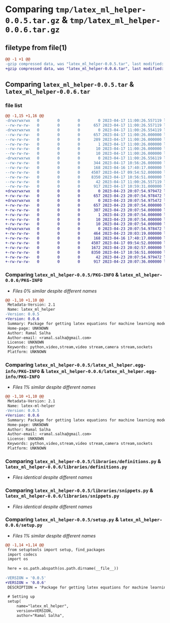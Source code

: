 # Comparing `tmp/latex_ml_helper-0.0.5.tar.gz` & `tmp/latex_ml_helper-0.0.6.tar.gz`

## filetype from file(1)

```diff
@@ -1 +1 @@
-gzip compressed data, was "latex_ml_helper-0.0.5.tar", last modified: Mon Apr 17 11:00:26 2023, max compression
+gzip compressed data, was "latex_ml_helper-0.0.6.tar", last modified: Sun Apr 23 20:07:54 2023, max compression
```

## Comparing `latex_ml_helper-0.0.5.tar` & `latex_ml_helper-0.0.6.tar`

### file list

```diff
@@ -1,15 +1,16 @@
-drwxrwxrwx   0        0        0        0 2023-04-17 11:00:26.557119 latex_ml_helper-0.0.5/
--rw-rw-rw-   0        0        0      657 2023-04-17 11:00:26.557119 latex_ml_helper-0.0.5/PKG-INFO
-drwxrwxrwx   0        0        0        0 2023-04-17 11:00:26.554119 latex_ml_helper-0.0.5/latex_ml_helper.egg-info/
--rw-rw-rw-   0        0        0      657 2023-04-17 11:00:26.000000 latex_ml_helper-0.0.5/latex_ml_helper.egg-info/PKG-INFO
--rw-rw-rw-   0        0        0      289 2023-04-17 11:00:26.000000 latex_ml_helper-0.0.5/latex_ml_helper.egg-info/SOURCES.txt
--rw-rw-rw-   0        0        0        1 2023-04-17 11:00:26.000000 latex_ml_helper-0.0.5/latex_ml_helper.egg-info/dependency_links.txt
--rw-rw-rw-   0        0        0       10 2023-04-17 11:00:26.000000 latex_ml_helper-0.0.5/latex_ml_helper.egg-info/requires.txt
--rw-rw-rw-   0        0        0       10 2023-04-17 11:00:26.000000 latex_ml_helper-0.0.5/latex_ml_helper.egg-info/top_level.txt
-drwxrwxrwx   0        0        0        0 2023-04-17 11:00:26.556119 latex_ml_helper-0.0.5/libraries/
--rw-rw-rw-   0        0        0      344 2023-04-17 10:56:26.000000 latex_ml_helper-0.0.5/libraries/__init__.py
--rw-rw-rw-   0        0        0      168 2023-04-16 17:40:17.000000 latex_ml_helper-0.0.5/libraries/copy.py
--rw-rw-rw-   0        0        0     4507 2023-04-17 09:54:52.000000 latex_ml_helper-0.0.5/libraries/definitions.py
--rw-rw-rw-   0        0        0     8350 2023-04-17 10:56:51.000000 latex_ml_helper-0.0.5/libraries/snippets.py
--rw-rw-rw-   0        0        0       42 2023-04-17 11:00:26.557119 latex_ml_helper-0.0.5/setup.cfg
--rw-rw-rw-   0        0        0      917 2023-04-17 10:59:31.000000 latex_ml_helper-0.0.5/setup.py
+drwxrwxrwx   0        0        0        0 2023-04-23 20:07:54.979472 latex_ml_helper-0.0.6/
+-rw-rw-rw-   0        0        0      657 2023-04-23 20:07:54.978472 latex_ml_helper-0.0.6/PKG-INFO
+drwxrwxrwx   0        0        0        0 2023-04-23 20:07:54.975472 latex_ml_helper-0.0.6/latex_ml_helper.egg-info/
+-rw-rw-rw-   0        0        0      657 2023-04-23 20:07:54.000000 latex_ml_helper-0.0.6/latex_ml_helper.egg-info/PKG-INFO
+-rw-rw-rw-   0        0        0      307 2023-04-23 20:07:54.000000 latex_ml_helper-0.0.6/latex_ml_helper.egg-info/SOURCES.txt
+-rw-rw-rw-   0        0        0        1 2023-04-23 20:07:54.000000 latex_ml_helper-0.0.6/latex_ml_helper.egg-info/dependency_links.txt
+-rw-rw-rw-   0        0        0       10 2023-04-23 20:07:54.000000 latex_ml_helper-0.0.6/latex_ml_helper.egg-info/requires.txt
+-rw-rw-rw-   0        0        0       10 2023-04-23 20:07:54.000000 latex_ml_helper-0.0.6/latex_ml_helper.egg-info/top_level.txt
+drwxrwxrwx   0        0        0        0 2023-04-23 20:07:54.978472 latex_ml_helper-0.0.6/libraries/
+-rw-rw-rw-   0        0        0      464 2023-04-23 20:03:19.000000 latex_ml_helper-0.0.6/libraries/__init__.py
+-rw-rw-rw-   0        0        0      168 2023-04-16 17:40:17.000000 latex_ml_helper-0.0.6/libraries/copy.py
+-rw-rw-rw-   0        0        0     4507 2023-04-17 09:54:52.000000 latex_ml_helper-0.0.6/libraries/definitions.py
+-rw-rw-rw-   0        0        0     1672 2023-04-23 20:02:57.000000 latex_ml_helper-0.0.6/libraries/otup.py
+-rw-rw-rw-   0        0        0     8350 2023-04-17 10:56:51.000000 latex_ml_helper-0.0.6/libraries/snippets.py
+-rw-rw-rw-   0        0        0       42 2023-04-23 20:07:54.979472 latex_ml_helper-0.0.6/setup.cfg
+-rw-rw-rw-   0        0        0      917 2023-04-23 20:07:36.000000 latex_ml_helper-0.0.6/setup.py
```

### Comparing `latex_ml_helper-0.0.5/PKG-INFO` & `latex_ml_helper-0.0.6/PKG-INFO`

 * *Files 0% similar despite different names*

```diff
@@ -1,10 +1,10 @@
 Metadata-Version: 2.1
 Name: latex_ml_helper
-Version: 0.0.5
+Version: 0.0.6
 Summary: Package for getting latex equations for machine learning models
 Home-page: UNKNOWN
 Author: Ramal Salha
 Author-email: <ramal.salha@gmail.com>
 License: UNKNOWN
 Keywords: python,video,stream,video stream,camera stream,sockets
 Platform: UNKNOWN
```

### Comparing `latex_ml_helper-0.0.5/latex_ml_helper.egg-info/PKG-INFO` & `latex_ml_helper-0.0.6/latex_ml_helper.egg-info/PKG-INFO`

 * *Files 1% similar despite different names*

```diff
@@ -1,10 +1,10 @@
 Metadata-Version: 2.1
 Name: latex-ml-helper
-Version: 0.0.5
+Version: 0.0.6
 Summary: Package for getting latex equations for machine learning models
 Home-page: UNKNOWN
 Author: Ramal Salha
 Author-email: <ramal.salha@gmail.com>
 License: UNKNOWN
 Keywords: python,video,stream,video stream,camera stream,sockets
 Platform: UNKNOWN
```

### Comparing `latex_ml_helper-0.0.5/libraries/definitions.py` & `latex_ml_helper-0.0.6/libraries/definitions.py`

 * *Files identical despite different names*

### Comparing `latex_ml_helper-0.0.5/libraries/snippets.py` & `latex_ml_helper-0.0.6/libraries/snippets.py`

 * *Files identical despite different names*

### Comparing `latex_ml_helper-0.0.5/setup.py` & `latex_ml_helper-0.0.6/setup.py`

 * *Files 1% similar despite different names*

```diff
@@ -1,14 +1,14 @@
 from setuptools import setup, find_packages
 import codecs
 import os
 
 here = os.path.abspath(os.path.dirname(__file__))
 
-VERSION = '0.0.5'
+VERSION = '0.0.6'
 DESCRIPTION = 'Package for getting latex equations for machine learning models'
 
 # Setting up
 setup(
     name="latex_ml_helper",
     version=VERSION,
     author="Ramal Salha",
```

